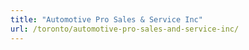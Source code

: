 ```yaml
---
title: "Automotive Pro Sales & Service Inc"
url: /toronto/automotive-pro-sales-and-service-inc/
---
```

